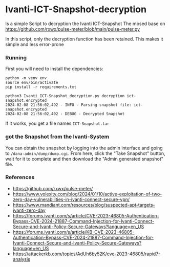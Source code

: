 # Ivanti-ICT-Snapshot-decryption

Is a simple Script to decryption the Ivanti ICT-Snapshot
The mosed base on https://github.com/rxwx/pulse-meter/blob/main/pulse-meter.py

In this script, only the decryption function has been retained. This makes it simple and less error-prone

### Running

First you will need to install the dependencies:

```
python -m venv env
source env/bin/activate
pip install -r requirements.txt
```

```
python3 Ivanti_ICT-Snapshot_decryption.py decryption ict-snapshot.encrypted
2024-02-08 21:56:02,492 - INFO - Parsing snapshot file: ict-snapshot.encrypted
2024-02-08 21:56:02,492 - DEBUG - Decrypted Snapshot
```
If it works, you get a file names `ICT-Snapshot.tar`

### got the Snapshot from the Ivanti-System
You can obtain the snapshot by logging into the admin interface and going to `/dana-admin/dump/dump.cgi`.
From here, click the "Take Snapshot" button, wait for it to complete and then download the "Admin generated snapshot" file.

### References
* https://github.com/rxwx/pulse-meter/
* https://www.volexity.com/blog/2024/01/10/active-exploitation-of-two-zero-day-vulnerabilities-in-ivanti-connect-secure-vpn/
* https://www.mandiant.com/resources/blog/suspected-apt-targets-ivanti-zero-day
* https://forums.ivanti.com/s/article/CVE-2023-46805-Authentication-Bypass-CVE-2024-21887-Command-Injection-for-Ivanti-Connect-Secure-and-Ivanti-Policy-Secure-Gateways?language=en_US
* https://forums.ivanti.com/s/article/KB-CVE-2023-46805-Authentication-Bypass-CVE-2024-21887-Command-Injection-for-Ivanti-Connect-Secure-and-Ivanti-Policy-Secure-Gateways?language=en_US
* https://attackerkb.com/topics/AdUh6by52K/cve-2023-46805/rapid7-analysis
